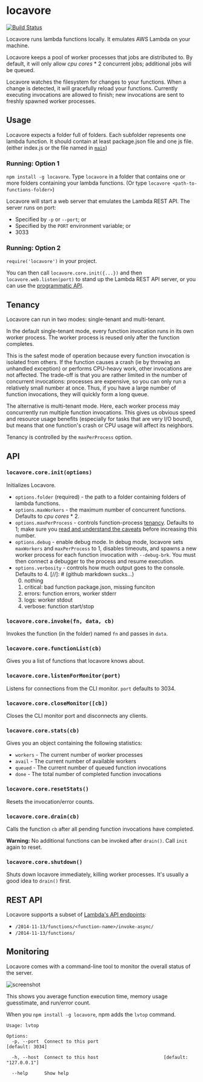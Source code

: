 locavore
========

[![Build Status](https://travis-ci.org/casetext/locavore.svg)](https://travis-ci.org/casetext/locavore)

Locavore runs lambda functions locally.  It emulates AWS Lambda on your machine.

Locavore keeps a pool of worker processes that jobs are distributed to.  By default, it will only allow *cpu cores* * 2 concurrent jobs; additional jobs will be queued.

Locavore watches the filesystem for changes to your functions.  When a change is detected, it will gracefully reload your functions.  Currently executing invocations are allowed to finish; new invocations are sent to freshly spawned worker processes.

Usage
-----

Locavore expects a folder full of folders.  Each subfolder represents one lambda function.  It should contain at least package.json file and one js file.  (either index.js or the file named in [`main`](https://docs.npmjs.com/files/package.json#main))

### Running: Option 1
`npm install -g locavore`.  Type `locavore` in a folder that contains one or more folders containing your lambda functions.  (Or type `locavore <path-to-functions-folder>`)

Locavore will start a web server that emulates the Lambda REST API.  The server runs on port:

- Specified by `-p` or `--port`; or
- Specified by the `PORT` environment variable; or
- 3033

### Running: Option 2
`require('locavore')` in your project.  

You can then call `locavore.core.init({...})` and then `locavore.web.listen(port)` to stand up the Lambda REST API server, or you can use the [programmatic API](#API).

Tenancy
-------

Locavore can run in two modes: single-tenant and multi-tenant.

In the default single-tenant mode, every function invocation runs in its own worker process.  The worker process is reused only after the function completes.

This is the safest mode of operation because every function invocation is isolated from others.  If the function causes a crash (ie by throwing an unhandled exception) or performs CPU-heavy work, other invocations are not affected.  The trade-off is that you are rather limited in the number of concurrent invocations: processes are expensive, so you can only run a relatively small number at once.  Thus, if you have a large number of function invocations, they will quickly form a long queue.

The alternative is multi-tenant mode.  Here, each worker process may concurrently run multiple function invocations.  This gives us obvious speed and resource usage benefits (especially for tasks that are very I/O bound), but means that one function's crash or CPU usage will affect its neighbors.

Tenancy is controlled by the `maxPerProcess` option.

API
---

### `locavore.core.init(options)`

Initializes Locavore.

- `options.folder` (required) - the path to a folder containing folders of lambda functions.
- `options.maxWorkers` - the maximum number of concurrent functions.  Defaults to *cpu cores* * 2.
- `options.maxPerProcess` - controls function-process [tenancy](#Tenancy).  Defaults to 1; make sure you [read and understand the caveats](#Tenancy) before increasing this number.
- `options.debug` - enable debug mode.  In debug mode, locavore sets `maxWorkers` and `maxPerProcess` to 1, disables timeouts, and spawns a new worker process for each function invocation with `--debug-brk`.  You must then connect a debugger to the process and resume execution.
- `options.verbosity` - controls how much output goes to the console.  Defaults to 4.
  [//]: # (github markdown sucks...)
  <ol start="0">
  <li type="1">nothing</li>
  <li type="1">critical: bad function package.json, missing funciton</li>
  <li type="1">errors: function errors, worker stderr</li>
  <li type="1">logs: worker stdout</li>
  <li type="1">verbose: function start/stop</li>
  </ol>


### `locavore.core.invoke(fn, data, cb)`

Invokes the function (in the folder) named `fn` and passes in `data`.

### `locavore.core.functionList(cb)`

Gives you a list of functions that locavore knows about.

### `locavore.core.listenForMonitor(port)`

Listens for connections from the CLI monitor.  `port` defaults to 3034.

### `locavore.core.closeMonitor([cb])`

Closes the CLI monitor port and disconnects any clients.

### `locavore.core.stats(cb)`

Gives you an object containing the following statistics:

- `workers` - The current number of worker processes
- `avail` - The current number of available workers
- `queued` - The current number of queued function invocations
- `done` - The total number of completed function invocations

### `locavore.core.resetStats()`

Resets the invocation/error counts.

### `locavore.core.drain(cb)`

Calls the function `cb` after all pending function invocations have completed.

**Warning:**  No additional functions can be invoked after `drain()`.  Call `init` again to reset.

### `locavore.core.shutdown()`

Shuts down locavore immediately, killing worker processes.  It's usually a good idea to `drain()` first.

REST API
--------

Locavore supports a subset of [Lambda's API endpoints](http://docs.aws.amazon.com/lambda/latest/dg/API_Operations.html):

- `/2014-11-13/functions/<function-name>/invoke-async/`
- `/2014-11-13/functions/`

Monitoring
----------

Locavore comes with a command-line tool to monitor the overall status of the server.

![screenshot](http://i.imgur.com/4tEL0jM.png)

This shows you average function execution time, memory usage guesstimate, and run/error count.

When you `npm install -g locavore`, npm adds the `lvtop` command.

	Usage: lvtop
	
	Options:
	  -p, --port  Connect to this port                               [default: 3034]
	  
	  -h, --host  Connect to this host                        [default: "127.0.0.1"]
	  
	  --help      Show help
